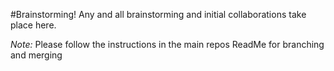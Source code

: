 #Brainstorming!
Any and all brainstorming and initial collaborations take place here.  

*Note:* Please follow the instructions in the main repos ReadMe for branching and merging 

